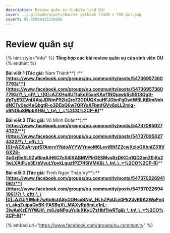 ```yaml
---
description: Review quân sự (Lobita land OU)
cover: ../.gitbook/assets/Banner gitbook (3420 × 750 px).png
coverY: 95.42986425339366
---
```


# Review quân sự

{% hint style="info" %}
**Tổng hợp các bài review quân sự của sinh viên OU**
{% endhint %}

**Bài viết 1 (Tác giả:** Nam Thành**) :** [**https://www.facebook.com/groups/ou.community/posts/547369573607793/**](https://www.facebook.com/groups/ou.community/posts/547369573607793/?\_\_cft\_\_\[0]=AZXHq4UTtaEdE5anKAxf1NQjgwbSs9Sf3Qg3-jfpTyE9ZVnIXAsjJDNmP92le2re72GDUQKsuHFJGbnFgDwtWBLKiDmNnhdNCTy0sd4eQbgtR-o3DEbQ6w7ORYoXFbmfGVv8oLL2mig-x6NfSuSMpbKH&\_\_tn\_\_=%2CO%2CP-R)****

**Bài viết 2 (Tác giả:** Võ Minh Đoàn**):** [**https://www.facebook.com/groups/ou.community/posts/547370950274322/**](https://www.facebook.com/groups/ou.community/posts/547370950274322/?\_\_cft\_\_\[0]=AZXuAryptS7AmrvYNdoAYYWYnvoM6LevtRN1Z2cwXzloGXhnlZ31IVGX28-3u0zj5eSL5ZuRimAiH6C7cX4lKABMVPlrOESMvs8zDiKCn1QQ2enZEiKs21wLXAiFUe3ErbVyuLYpvkLguzfPZ745iVMK&\_\_tn\_\_=%2CO%2CP-R)****

**Bài viết 3 (Tác giả:** Trịnh Ngọc Thảo Vy**):** [**https://www.facebook.com/groups/ou.community/posts/547370226941061/**](https://www.facebook.com/groups/ou.community/posts/547370226941061/?\_\_cft\_\_\[0]=AZUjYIMgE7w6o9ctASyDOHcxBNp\_HLhZPoULv0Pk23vR9A2WpPnjtv\_akqZuipaQyBK-FASBqX\_MAXyRp5mLe1nL-3IwAeKzElYfWJk\_m6JqNPouYuluXKyU7zHbf1lwRTg&\_\_tn\_\_=%2CO%2CP-R)****

{% embed url="https://www.facebook.com/groups/ou.community" %}
